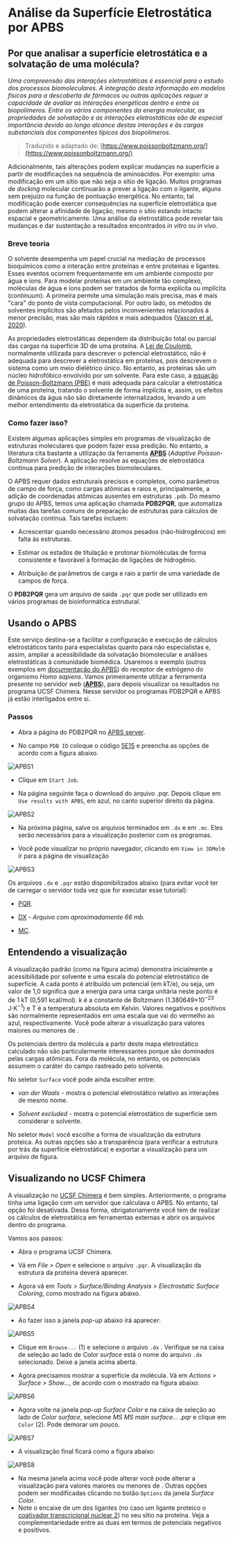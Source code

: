 # Análise da Superfície Eletrostática por APBS

## Por que analisar a superfície eletrostática e a solvatação de uma molécula?

*Uma compreensão das interações eletrostáticas é essencial para o estudo dos processos biomoleculares. A integração desta informação em modelos físicos para a descoberta de fármacos ou outras aplicações requer a capacidade de avaliar as interações energéticas dentro e entre os biopolímeros. Entre os vários componentes da energia molecular, as propriedades de solvatação e as interações eletrostáticas são de especial importância devido ao longo alcance destas interações e às cargas substanciais dos componentes típicos dos biopolímeros.*

> Traduzido e adaptado de: [https://www.poissonboltzmann.org/](https://www.poissonboltzmann.org/)

Adicionalmente, tais alterações podem explicar mudanças na superfície a partir de modificações na sequência de aminoácidos. Por exemplo: uma modificação em um sítio que não seja o sítio de ligação. Muitos programas de *docking* molecular continuarão a prever a ligação com o ligante, alguns sem prejuízo na função de pontuação energética. No entanto, tal modificação pode exercer consequências na superfície eletrostática que podem alterar a afinidade de ligação, mesmo o sítio estando intacto espacial e geometricamente. Uma análise da eletrostática pode revelar tais mudanças e dar sustentação a resultados encontrados *in vitro* ou *in vivo*.

### Breve teoria

O solvente desempenha um papel crucial na mediação de processos bioquímicos como a interação entre proteínas e entre proteínas e ligantes. Esses eventos ocorrem frequentemente em um ambiente composto por água e íons. Para modelar proteínas em um ambiente tão complexo, moléculas de água e íons podem ser tratados de forma explícita ou implícita (*continuum*). A primeira permite uma simulação mais precisa, mas é mais "cara" do ponto de vista computacional. Por outro lado, os métodos de solventes implícitos são afetados pelos inconvenientes relacionados à menor precisão, mas são mais rápidos e mais adequados ([Vascon et al. 2020](https://pubmed.ncbi.nlm.nih.gov/32695270/)).

As propriedades eletrostáticas dependem da distribuição total ou parcial das cargas na superfície 3D de uma proteína. A [Lei de Coulomb](https://pt.wikipedia.org/wiki/Lei_de_Coulomb), normalmente utilizada para descrever o potencial eletrostático, não é adequada para descrever a eletrostática em proteínas, pois descrevem o sistema como um meio dielétrico único.  No entanto, as proteínas são um núcleo hidrofóbico envolvido por um solvente. Para este caso, a [equação de Poisson-Boltzmann (PBE)](https://en.wikipedia.org/wiki/Poisson-Boltzmann_equation) é mais adequada para calcular a eletrostática de uma proteína, tratando o solvente de forma implícita e, assim, os efeitos dinâmicos da água não são diretamente internalizados, levando a um melhor entendimento da eletrostática da superfície da proteína.

### Como fazer isso?

Existem algumas aplicações simples em programas de visualização de estruturas moleculares que podem fazer essa predição. No entanto, a literatura cita bastante a utilização da ferramenta [**APBS**](https://server.poissonboltzmann.org/) (*Adaptive Poisson-Boltzmann Solver*). A aplicação resolve as equações de eletrostática contínua para predição de interações biomoleculares.

O APBS requer dados estruturais precisos e completos, como parâmetros de campo de força, como cargas atômicas e raios e, principalmente, a adição de coordenadas atômicas ausentes em estruturas ```.pdb```. Do mesmo grupo do APBS, temos uma aplicação chamada **PDB2PQR**, que automatiza muitas das tarefas comuns de preparação de estruturas para cálculos de solvatação contínua. Tais tarefas incluem:

- Acrescentar quando necessário átomos pesados (não-hidrogênicos) em falta às estruturas. 

- Estimar os estados de titulação e protonar biomoléculas de forma consistente e favorável à formação de ligações de hidrogênio. 

- Atribuição de parâmetros de carga e raio a partir de uma variedade de campos de força.

O **PDB2PQR** gera um arquivo de saída ```.pqr``` que pode ser utilizado em vários programas de bioinformática estrutural. 

## Usando o APBS

Este serviço destina-se a facilitar a configuração e execução de cálculos eletrostáticos tanto para especialistas quanto para não especialistas e, assim, ampliar a acessibilidade da solvatação biomolecular e análises eletrostáticas à comunidade biomédica. Usaremos o exemplo (outros exemplos em [documentação do APBS](https://apbs.readthedocs.io/en/latest/using/examples/visualization-unitymol.html)) do receptor de estrógeno do organismo *Homo sapiens*. Vamos primeiramente utilizar a ferramenta presente no servidor *web* ([**APBS**](https://server.poissonboltzmann.org/)), para depois visualizar os resultados no programa UCSF Chimera. Nesse servidor os programas PDB2PQR e APBS já estão interligados entre si.

### Passos

- Abra a página do PDB2PQR no [APBS server](https://server.poissonboltzmann.org/pdb2pqr).

- No campo ```PDB ID``` coloque o código [5E15](https://www.rcsb.org/structure/5E15) e preencha as opções de acordo com a figura abaixo.

![APBS1](str11-fig1.png)

- Clique em ```Start Job```.

- Na página seguinte faça o download do arquivo .pqr. Depois clique em ```Use results with APBS```, em azul, no canto superior direito da página.

![APBS2](str11-fig2.png)

- Na próxima página, salve os arquivos terminados em ``.dx`` e em ``.mc``. Eles serão necessários para a visualização posterior com os programas. 

- Você pode visualizar no próprio navegador, clicando em ```View in 3DMol```e ir para a página de visualização

![APBS3](str11-fig3.png)

Os arquivos `.dx` e ```.pqr``` estão disponibilizados abaixo (para evitar você ter de carregar o servidor toda vez que for executar esse tutorial):

- [PQR](https://drive.google.com/uc?export=download&id=1c5otw8brcbSTLhf4G5-VJUJuS2PvV4o1). 

- [DX](https://drive.google.com/uc?export=download&id=1vRfexYNBlx3IP65SmIR19pjRTKgXNXtV) - *Arquivo com aproximadamente 66 mb*. 

- [MC](https://drive.google.com/uc?export=download&id=1lJyBw1hxeuIbtLTwkLQpVcabF-YR2Y9F).

## Entendendo a visualização

A visualização padrão (como na figura acima) demonstra inicialmente a acessibilidade por solvente e uma escala do potencial eletrostático de superfície. A cada ponto é atribuído um potencial (em kT/e), ou seja, um valor de 1,0 significa que a energia para uma carga unitária neste ponto é de 1 kT (0,591 kcal/mol). k é a constante de Boltzmann (1.380649×10<sup>−23</sup> J⋅K<sup>−1</sup>) e T é a temperatura absoluta em Kelvin. Valores negativos e positivos são normalmente representados em uma escala que vai do vermelho ao azul, respectivamente. Você pode alterar a visualização para valores maiores ou menores de <math>|kT/e|</math>.

Os potenciais dentro da molécula a partir deste mapa eletrostático calculado não são particularmente interessantes porque são dominados pelas cargas atômicas. Fora da molécula, no entanto, os potenciais assumem o caráter do campo rastreado pelo solvente.

No seletor ```Surface``` você pode ainda escolher entre:

- *van der Waals* - mostra o potencial eletrostático relativo as interações de mesmo nome.

- *Solvent excluded* - mostra o potencial eletrostático de superfície sem considerar o solvente.

No seletor ```Model``` você escolhe a forma de visualização da estrutura proteica. As outras opções são a transparência (para verificar a estrutura por trás da superfície eletrostática) e exportar a visualização para um arquivo de figura.

## Visualizando no UCSF Chimera

A visualização no [UCSF Chimera](https://www.cgl.ucsf.edu/chimera/) é bem simples. Anteriormente, o programa tinha uma ligação com um servidor que calculava o APBS. No entanto, tal opção foi desativada. Dessa forma, obrigatoriamente você tem de realizar os cálculos de eletrostática em ferramentas externas e abrir os arquivos dentro do programa. 

Vamos aos passos:

- Abra o programa UCSF Chimera.

- Vá em *File > Open* e selecione o arquivo ```.pqr```. A visualização da estrutura da proteína deverá aparecer.

- Agora vá em *Tools > Surface/Binding Analysis > Electrostatic Surface Coloring*, como mostrado na figura abaixo.

![APBS4](str11-fig4.png)

- Ao fazer isso a janela *pop-up* abaixo irá aparecer:

![APBS5](str11-fig5.png)

- Clique em ```Browse...``` (1) e selecione o arquivo ```.dx``` . Verifique se na caixa de seleção ao lado de *Color surface* está o nome do arquivo ```.dx``` selecionado. Deixe a janela acima aberta.

- Agora precisamos mostrar a superfície da molécula. Vá em *Actions > Surface > Show...*, de acordo com o mostrado na figura abaixo:

![APBS6](str11-fig6.png)

- Agora volte na janela *pop-up Surface Color* e na caixa de seleção ao lado de *Color surface*, selecione *MS MS main surface... .pqr*  e clique em ```Color``` (2). Pode demorar um pouco.

![APBS7](str11-fig7.png)

- A visualização final ficará como a figura abaixo:

![APBS8](str11-fig8.png)

- Na mesma janela acima você pode alterar você pode alterar a visualização para valores maiores ou menores de <math>|kT/e|</math>. Outras opções podem ser modificadas clicando no botão ```Options``` da janela *Surface Color*.
- Note o encaixe de um dos ligantes (no caso um ligante proteico o [coativador transcricional nuclear 2](https://www.uniprot.org/uniprot/Q15596)) no seu sítio na proteína. Veja a complementariedade entre as duas em termos de potenciais negativos e positivos.